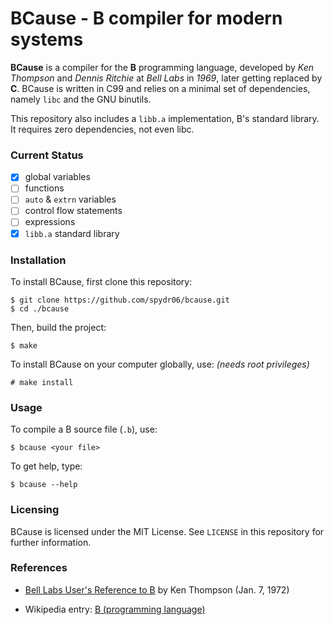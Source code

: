 # BCause - B compiler for modern systems

**BCause** is a compiler for the **B** programming language, developed by *Ken Thompson* and *Dennis Ritchie* at *Bell Labs* in *1969*, later getting replaced by **C**. BCause is written in C99 and relies on a minimal set of dependencies, namely `libc` and the GNU binutils.

This repository also includes a `libb.a` implementation, B's standard library. It requires zero dependencies, not even libc.

### Current Status

- [x] global variables
- [ ] functions
- [ ] `auto` & `extrn` variables
- [ ] control flow statements
- [ ] expressions
- [x] `libb.a` standard library

### Installation

To install BCause, first clone this repository:
```console
$ git clone https://github.com/spydr06/bcause.git
$ cd ./bcause
```
Then, build the project:
```console
$ make
```
To install BCause on your computer globally, use: *(needs root privileges)*
```console
# make install
```

### Usage

To compile a B source file (`.b`), use:
```console
$ bcause <your file>
```

To get help, type:
```console
$ bcause --help
```

### Licensing
BCause is licensed under the MIT License. See `LICENSE` in this repository for further information.

### References

- [Bell Labs User's Reference to B](https://www.bell-labs.com/usr/dmr/www/kbman.pdf) by Ken Thompson (Jan. 7, 1972)

- Wikipedia entry: [B (programming language)](https://en.wikipedia.org/wiki/B_(programming_language))
